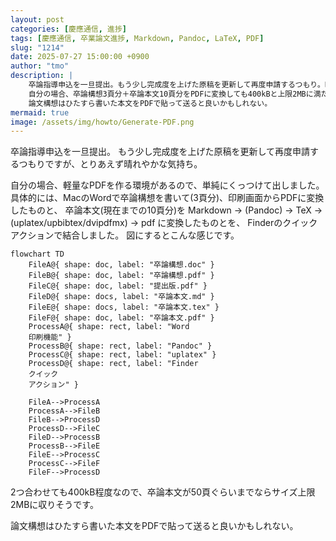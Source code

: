 ```yaml
---
layout: post
categories: [慶應通信, 進捗]
tags: [慶應通信, 卒業論文進捗, Markdown, Pandoc, LaTeX, PDF]
slug: "1214"
date: 2025-07-27 15:00:00 +0900
author: "tmo"
description: |
    卒論指導申込を一旦提出。もう少し完成度を上げた原稿を更新して再度申請するつもり。晴れやかな気持ち。
    自分の場合、卒論構想3頁分＋卒論本文10頁分をPDFに変換しても400kBと上限2MBに満たなかった。
    論文構想はひたすら書いた本文をPDFで貼って送ると良いかもしれない。
mermaid: true
image: /assets/img/howto/Generate-PDF.png
---
```

卒論指導申込を一旦提出。
もう少し完成度を上げた原稿を更新して再度申請するつもりですが、とりあえず晴れやかな気持ち。

自分の場合、軽量なPDFを作る環境があるので、単純にくっつけて出しました。
具体的には、MacのWordで卒論構想を書いて(3頁分)、印刷画面からPDFに変換したものと、
卒論本文(現在までの10頁分)を Markdown -> (Pandoc) -> TeX  -> (uplatex/upbibtex/dvipdfmx) -> pdf に変換したものとを、
Finderのクイックアクションで結合しました。
図にするとこんな感じです。

```mermaid
flowchart TD
    FileA@{ shape: doc, label: "卒論構想.doc" }
    FileB@{ shape: doc, label: "卒論構想.pdf" }
    FileC@{ shape: doc, label: "提出版.pdf" }
    FileD@{ shape: docs, label: "卒論本文.md" }
    FileE@{ shape: docs, label: "卒論本文.tex" }
    FileF@{ shape: doc, label: "卒論本文.pdf" }
    ProcessA@{ shape: rect, label: "Word
    印刷機能" }
    ProcessB@{ shape: rect, label: "Pandoc" }
    ProcessC@{ shape: rect, label: "uplatex" }
    ProcessD@{ shape: rect, label: "Finder
    クイック
    アクション" }

    FileA-->ProcessA
    ProcessA-->FileB
    FileB-->ProcessD
    ProcessD-->FileC
    FileD-->ProcessB
    ProcessB-->FileE
    FileE-->ProcessC
    ProcessC-->FileF
    FileF-->ProcessD
```

2つ合わせても400kB程度なので、卒論本文が50頁ぐらいまでならサイズ上限2MBに収りそうです。

論文構想はひたすら書いた本文をPDFで貼って送ると良いかもしれない。